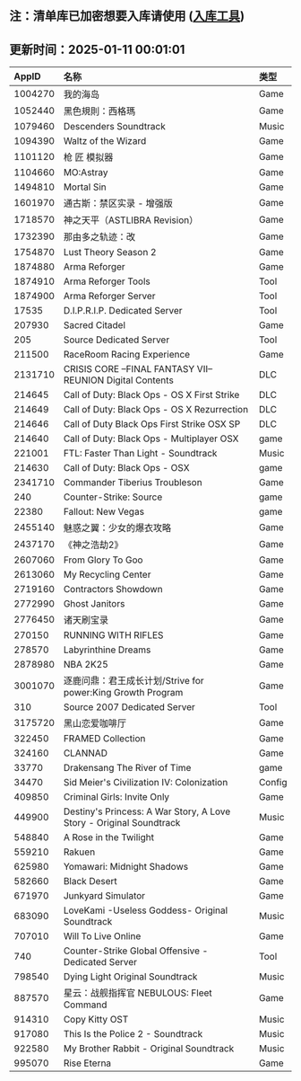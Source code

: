 ## 注：清单库已加密想要入库请使用 ([入库工具](https://github.com/BlankTMing/ManifestAutoUpdate/releases))

## 更新时间：2025-01-11 00:01:01
| AppID | 名称 | 类型  |
| :-------------------- | :----------------------------- | :----------- |
| 1004270 | 我的海岛| Game |
| 1052440 | 黑色規則：西格瑪| Game |
| 1079460 | Descenders Soundtrack| Music |
| 1094390 | Waltz of the Wizard| Game |
| 1101120 | 枪 匠 模拟器| Game |
| 1104660 | MO:Astray| Game |
| 1494810 | Mortal Sin| Game |
| 1601970 | 通古斯：禁区实录 - 增强版| Game |
| 1718570 | 神之天平（ASTLIBRA Revision）| Game |
| 1732390 | 那由多之轨迹：改| Game |
| 1754870 | Lust Theory Season 2| Game |
| 1874880 | Arma Reforger| Game |
| 1874910 | Arma Reforger Tools| Tool |
| 1874900 | Arma Reforger Server| Tool |
| 17535 | D.I.P.R.I.P. Dedicated Server| Tool |
| 207930 | Sacred Citadel| Game |
| 205 | Source Dedicated Server| Tool |
| 211500 | RaceRoom Racing Experience | Game |
| 2131710 | CRISIS CORE –FINAL FANTASY VII– REUNION Digital Contents| DLC |
| 214645 | Call of Duty: Black Ops - OS X First Strike| DLC |
| 214649 | Call of Duty: Black Ops - OS X Rezurrection| DLC |
| 214646 | Call of Duty Black Ops First Strike OSX SP| DLC |
| 214640 | Call of Duty: Black Ops - Multiplayer OSX| game |
| 221001 | FTL: Faster Than Light - Soundtrack| Music |
| 214630 | Call of Duty: Black Ops - OSX| game |
| 2341710 | Commander Tiberius Troubleson| Game |
| 240 | Counter-Strike: Source| game |
| 22380 | Fallout: New Vegas| game |
| 2455140 | 魅惑之翼：少女的爆衣攻略| Game |
| 2437170 | 《神之浩劫2》| Game |
| 2607060 | From Glory To Goo| Game |
| 2613060 | My Recycling Center| Game |
| 2719160 | Contractors Showdown| Game |
| 2772990 | Ghost Janitors| Game |
| 2776450 | 诸天刷宝录| Game |
| 270150 | RUNNING WITH RIFLES| Game |
| 278570 | Labyrinthine Dreams| Game |
| 2878980 | NBA 2K25| Game |
| 3001070 | 逐鹿问鼎：君王成长计划/Strive for power:King Growth Program| Game |
| 310 | Source 2007 Dedicated Server| Tool |
| 3175720 | 黑山恋爱咖啡厅| Game |
| 322450 | FRAMED Collection| Game |
| 324160 | CLANNAD| Game |
| 33770 | Drakensang The River of Time| game |
| 34470 | Sid Meier's Civilization IV: Colonization| Config |
| 409850 | Criminal Girls: Invite Only| Game |
| 449900 | Destiny's Princess: A War Story, A Love Story - Original Soundtrack| Music |
| 548840 | A Rose in the Twilight| Game |
| 559210 | Rakuen| Game |
| 625980 | Yomawari: Midnight Shadows| Game |
| 582660 | Black Desert| Game |
| 671970 | Junkyard Simulator| Game |
| 683090 | LoveKami -Useless Goddess- Original Soundtrack| Music |
| 707010 | Will To Live Online| Game |
| 740 | Counter-Strike Global Offensive - Dedicated Server| Tool |
| 798540 | Dying Light Original Soundtrack| Music |
| 887570 | 星云：战舰指挥官 NEBULOUS: Fleet Command| Game |
| 914310 | Copy Kitty OST| Music |
| 917080 | This Is the Police 2 - Soundtrack| Music |
| 922580 | My Brother Rabbit - Original Soundtrack| Music |
| 995070 | Rise Eterna| Game |

